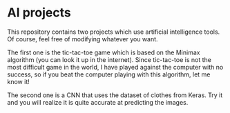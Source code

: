 # AI projects

This repository contains two projects which use artificial intelligence tools. Of course, feel free of modifying whatever you want.

The first one is the tic-tac-toe game which is based on the Minimax algorithm (you can look it up in the internet). Since tic-tac-toe is not the most difficult game in the world, I have played against the computer with no success, so if you beat the computer playing with this algorithm, let me know it!

The second one is a CNN that uses the dataset of clothes from Keras. Try it and you will realize it is quite accurate at predicting the images.

